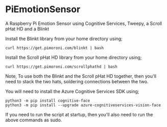 # PiEmotionSensor
A Raspberry Pi Emotion Sensor using Cognitive Services, Tweepy, a Scroll pHat HD and a Blinkt

Install the Blinkt library from your home directory using;

```shell
curl https://get.pimoroni.com/blinkt | bash
```

Install the Scroll pHat HD library from your home directory using;

```shell
curl https://get.pimoroni.com/scrollphathd | bash
```

Note, To use both the Blinkt and the Scroll pHat HD together, then you'll need to stack the two hats, soldering connections between the two.

You will need to install the Azure Cognitive Services SDK using;

```shell
python3 -m pip install cognitive-face
python3 -m pip install --upgrade azure-cognitiveservices-vision-face
```

If you need to run the script at startup, then you'll also need to run the above commands as sudo.
